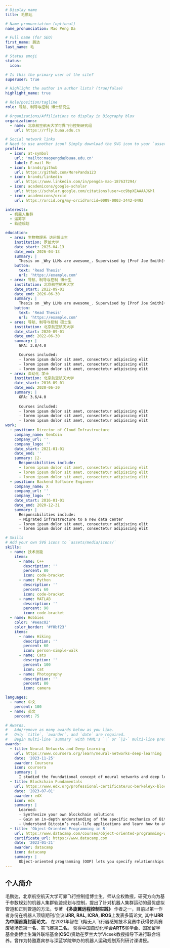 ```yaml
---
# Display name
title: 毛鹏达

# Name pronunciation (optional)
name_pronunciation: Mao Peng Da

# Full name (for SEO)
first_name: 鹏达
last_name: 毛

# Status emoji
status:
  icon: 

# Is this the primary user of the site?
superuser: true

# Highlight the author in author lists? (true/false)
highlight_name: true

# Role/position/tagline
role: 导航、制导与控制 博士研究生

# Organizations/Affiliations to display in Biography blox
organizations:
  - name: 北京航空航天大学可靠飞行控制研究组
    url: https://rfly.buaa.edu.cn

# Social network links
# Need to use another icon? Simply download the SVG icon to your `assets/media/icons/` folder.
profiles:
  - icon: at-symbol
    url: 'mailto:maopengda@buaa.edu.cn'
    label: E-mail Me
  - icon: brands/github
    url: https://github.com/MorePanda123
  - icon: brands/linkedin
    url: https://www.linkedin.com/in/pengda-mao-187637294/
  - icon: academicons/google-scholar
    url: https://scholar.google.com/citations?user=cc9bpXEAAAAJ&hl
  - icon: academicons/orcid
    url: https://orcid.org/my-orcid?orcid=0009-0003-3442-0492

interests:
  - 机器人集群
  - 运筹学
  - 轨迹规划

education:
  - area: 生物物理系 访问博士生
    institution: 罗兰大学
    date_start: 2025-04-13
    date_end: 2026-04-13
    summary: |
      Thesis on _Why LLMs are awesome_. Supervised by [Prof Joe Smith](https://example.com). Presented papers at 5 IEEE conferences with the contributions being published in 2 Springer journals.
    button:
      text: 'Read Thesis'
      url: 'https://example.com'
  - area: 导航、制导与控制 博士生
    institution: 北京航空航天大学
    date_start: 2022-09-01
    date_end: 2026-06-30
    summary: |
      Thesis on _Why LLMs are awesome_. Supervised by [Prof Joe Smith](https://example.com). Presented papers at 5 IEEE conferences with the contributions being published in 2 Springer journals.
    button:
      text: 'Read Thesis'
      url: 'https://example.com'
  - area: 导航、制导与控制 硕士生
    institution: 北京航空航天大学
    date_start: 2020-09-01
    date_end: 2022-06-30
    summary: |
      GPA: 3.8/4.0

      Courses included:
      - lorem ipsum dolor sit amet, consectetur adipiscing elit
      - lorem ipsum dolor sit amet, consectetur adipiscing elit
      - lorem ipsum dolor sit amet, consectetur adipiscing elit
  - area: 自动化 学士
    institution: 北京航空航天大学
    date_start: 2016-09-01
    date_end: 2020-06-30
    summary: |
      GPA: 3.6/4.0
      
      Courses included:
      - lorem ipsum dolor sit amet, consectetur adipiscing elit
      - lorem ipsum dolor sit amet, consectetur adipiscing elit
      - lorem ipsum dolor sit amet, consectetur adipiscing elit
work:
  - position: Director of Cloud Infrastructure
    company_name: GenCoin
    company_url: ''
    company_logo: ''
    date_start: 2021-01-01
    date_end: ''
    summary: |2-
      Responsibilities include:
      - lorem ipsum dolor sit amet, consectetur adipiscing elit
      - lorem ipsum dolor sit amet, consectetur adipiscing elit
      - lorem ipsum dolor sit amet, consectetur adipiscing elit
  - position: Backend Software Engineer
    company_name: X
    company_url: ''
    company_logo: ''
    date_start: 2016-01-01
    date_end: 2020-12-31
    summary: |
      Responsibilities include:
      - Migrated infrastructure to a new data center
      - lorem ipsum dolor sit amet, consectetur adipiscing elit
      - lorem ipsum dolor sit amet, consectetur adipiscing elit

# Skills
# Add your own SVG icons to `assets/media/icons/`
skills:
  - name: 技术技能
    items:
      - name: C++
        description: ''
        percent: 80
        icon: code-bracket
      - name: Python
        description: ''
        percent: 60
        icon: code-bracket
      - name: MATLAB
        description: ''
        percent: 90
        icon: code-bracket
  - name: Hobbies
    color: '#eeac02'
    color_border: '#f0bf23'
    items:
      - name: Hiking
        description: ''
        percent: 60
        icon: person-simple-walk
      - name: Cats
        description: ''
        percent: 100
        icon: cat
      - name: Photography
        description: ''
        percent: 80
        icon: camera

languages:
  - name: 中文
    percent: 100
  - name: 英文
    percent: 75

# Awards.
#   Add/remove as many awards below as you like.
#   Only `title`, `awarder`, and `date` are required.
#   Begin multi-line `summary` with YAML's `|` or `|2-` multi-line prefix and indent 2 spaces below.
awards:
  - title: Neural Networks and Deep Learning
    url: https://www.coursera.org/learn/neural-networks-deep-learning
    date: '2023-11-25'
    awarder: Coursera
    icon: coursera
    summary: |
      I studied the foundational concept of neural networks and deep learning. By the end, I was familiar with the significant technological trends driving the rise of deep learning; build, train, and apply fully connected deep neural networks; implement efficient (vectorized) neural networks; identify key parameters in a neural network’s architecture; and apply deep learning to your own applications.
  - title: Blockchain Fundamentals
    url: https://www.edx.org/professional-certificate/uc-berkeleyx-blockchain-fundamentals
    date: '2023-07-01'
    awarder: edX
    icon: edx
    summary: |
      Learned:
      - Synthesize your own blockchain solutions
      - Gain an in-depth understanding of the specific mechanics of Bitcoin
      - Understand Bitcoin’s real-life applications and learn how to attack and destroy Bitcoin, Ethereum, smart contracts and Dapps, and alternatives to Bitcoin’s Proof-of-Work consensus algorithm
  - title: 'Object-Oriented Programming in R'
    url: https://www.datacamp.com/courses/object-oriented-programming-with-s3-and-r6-in-r
    certificate_url: https://www.datacamp.com
    date: '2023-01-21'
    awarder: datacamp
    icon: datacamp
    summary: |
      Object-oriented programming (OOP) lets you specify relationships between functions and the objects that they can act on, helping you manage complexity in your code. This is an intermediate level course, providing an introduction to OOP, using the S3 and R6 systems. S3 is a great day-to-day R programming tool that simplifies some of the functions that you write. R6 is especially useful for industry-specific analyses, working with web APIs, and building GUIs.
---
```


## 个人简介
毛鹏达，北京航空航天大学可靠飞行控制组博士生，师从全权教授。研究方向为基于参数规划的机器人集群轨迹规划与控制，提出了针对机器人集群运动的最优虚拟管道和正则管道的方法。专著 **《多旋翼远程控制实践》** 作者之一，目前以第一作者身份在机器人顶级期刊/会议**IJRR, RAL, ICRA, IROS**上发表多篇论文, 其中**IJRR为中国首篇封面论文**。
在2021年智在飞翔无人飞行器感知技术竞赛中获得仿真赛废墟场景第一名、实飞赛第二名。
获得中国自动化学会**ARTS**奖学金、国家留学基金委博士生海外联培基金(**CSC**)资助在罗兰大学Vicsek教授指导下进行联合培养。曾作为特邀嘉宾参与深蓝学院举办的机器人运动规划系列研讨课讲授。
